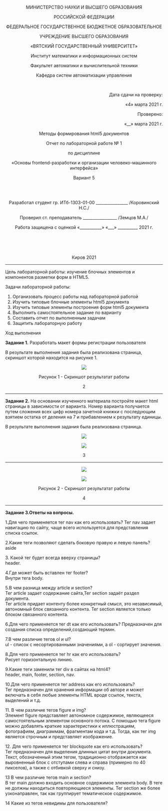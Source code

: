 <p align=center>МИНИСТЕРСТВО НАУКИ И ВЫСШЕГО ОБРАЗОВАНИЯ
<p align=center>РОССИЙСКОЙ ФЕДЕРАЦИИ
<p align=center>ФЕДЕРАЛЬНОЕ ГОСУДАРСТВЕННОЕ БЮДЖЕТНОЕ ОБРАЗОВАТЕЛЬНОЕ
<p align=center>УЧРЕЖДЕНИЕ ВЫСШЕГО ОБРАЗОВАНИЯ
<p align=center>«ВЯТСКИЙ ГОСУДАРСТВЕННЫЙ УНИВЕРСИТЕТ»
<p align=center>Институт математики и информационных систем
<p align=center>Факультет автоматики и вычислительной техники
<p align=center>Кафедра систем автоматизации управления
<p><br>
<p align=right>Дата сдачи на проверку:
<p align=right>«4» марта 2021 г.
<p align=right>Проверено:
<p align=right>«__» марта 2021 г.

<p align=center>Методы формирования html5 документов
<p align=center>Отчет по лабораторной работе № 1
<p align=center>по дисциплине
<p align=center>«Основы frontend-разработки и организации человеко-машинного интерфейса»
<p align=center>Вариант 5
<p><br><br>
<p align=center>Разработал студент гр. ИТб-1303-01-00 ________________ /Коровинский Н.С./
<p align=center>Проверил ст. преподаватель _________________ /Земцов М.А./
<p align=center>Работа защищена с оценкой	«___________» «___» __________ 2021 г.
<p><br><br><br>
<p align=center>Киров 2021  

---
<p> Цель лабораторной работы: изучение блочных элементов и компонентов разметки форм в HTML5.
<p> Задачи лабораторной работы:  

1. Организовать процесс работы над лабораторной работой
2. Изучить типовые блочные элементы html5 документа
3. Изучить типовые элементы построения форм html5 документа
4. Выполнить самостоятельное задание по варианту
5. Составить отчет по выполненным задачам
6. Защитить лабораторную работу

<p>Ход выполнения  
<p> <b>Задание 1.</b> Разработать макет формы регистрации пользователя
<p>В результате выполнения задания была реализована страница, скриншот которой находится на рисунке 1. 
<p align="center"><img src=../Main-(master)/рис.1.PNG>
<p align="center">Рисунок 1 - Скриншот результатат работы
<p align=center>2

---
<p> <b>Задание 2.</b> На основании изученного материала постройте макет html страницы в зависимости от варианта. Номер варианта получается путем сложения всех цифр номера зачетной книжки с последующим взятием остатка от деления на 7 и прибавлением к результату единицы. 
<p>В результате выполнения задания была реализована страница.
<p align="center"><img src=../Main-(master)/Снимок.PNG>
<p align="center"><img src=../Main-(master)/2.PNG>
<p align=center>3

---
<p align="center"><img src=../Main-(master)/3.PNG>
<p align="center"><img src=../Main-(master)/4.PNG>
<p align="center">Рисунок 2 - Скриншот результатат работы
<p align=center>4

---
<p> <b>Задание 3.Ответы на вопросы.</b>
<p>1.Для чего применяется тег nav как его использовать?
 Тег nav задает навигацию по сайту, чаще всего используется для представления списка ссылок.
<p> 2.Какие теги позволяют сделать боковую правую и левую панель?<br>
  aside
<p> 3. Какой тег будет всегда вверху страницы?<br>
  header.
<p> 4.Где может быть вставлен тег footer?<br>
  Внутри тега body.
<p> 5.В чем разница между article и section?<br>
  Тег article задает содержание сайта,Тег section задаёт раздел документа.<br>
  Тег article придает контенту более конкретный смысл, это независимый, автономный блок связанного контента. Тег section является только блоком связанного контента.
 <p>6.Для чего применяется тег dt как его использовать?
  Предназначен для создания списка определений,создающий термин.
 <p>7.В чем различие тегов ol и ul?<br>
  ul - список с несортированными значениями, а ol - сортирует значения.
<p> 8.Для чего применяется тег hr как его использовать?<br>
  Рисует горизонтальную линию.
<p> 9.Какие теги заменили тег div в сайтах на html4?<br>
   header, main, footer, section, nav.
<p> 10.Для чего применяется тег address как его использовать?<br>
  Тег предназначен для хранения информации об авторе и может включать в себя любые элементы HTML вроде ссылок, текста, выделений и т.д.
<p> 11. В чем различие тегов figure и img?<br>
  Элемент figure представляет автономное содержимое, являющееся самостоятельным элементом основного потока. С помощью тега figure можно добавлять краткие характеристики к иллюстрациям, фотографиям, диаграммам, фрагментам кода и т.д. Тогда, как тег img является строчным и представляет изображение.
<p> 12. Для чего применяется тег blockquote как его использовать?<br>
  Тег предназначен для выделения длинных цитат внутри документа. Текст, обозначенный этим тегом, традиционно отображается как выровненный блок с отступами слева и справа (примерно по 40 пикселов), а также с отбивкой сверху и снизу.
<p> 13  В чем различие тегов main и section?<br>
  В тег main должно входить основное содержимое элемента body. В теге не должны находиться повторяющиеся элементы. Тег section же более узконаправлен, так как группирует тематическое содержимое.
 <p>14 Какие из тегов невидимы для пользователя?</p>
  
 
